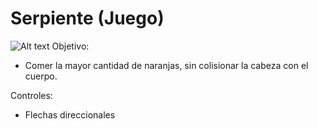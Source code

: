 # Serpiente (Juego)

![Alt text](https://github.com/estebanbri/serpiente/blob/master/src/main/resources/img/juego.png?raw=true "Juego")
Objetivo:
- Comer la mayor cantidad de naranjas, sin colisionar la cabeza con el cuerpo.

Controles:
- Flechas direccionales

